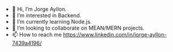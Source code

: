 - 👋 Hi, I’m Jorge Ayllon.
- 👀 I’m interested in Backend.
- 🌱 I’m currently learning Node.js.
- 💞️ I’m looking to collaborate on MEAN/MERN projects.
- 📫 How to reach me https://www.linkedin.com/in/jorge-ayllon-7439a4196/

<!---
jorgeayllon1/jorgeayllon1 is a ✨ special ✨ repository because its `README.md` (this file) appears on your GitHub profile.
You can click the Preview link to take a look at your changes.
--->
